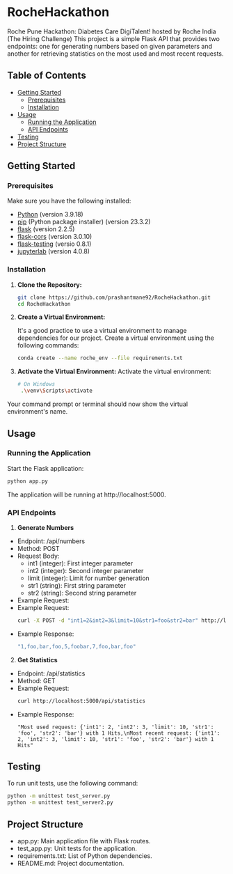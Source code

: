 # RocheHackathon
Roche Pune Hackathon: Diabetes Care DigiTalent! hosted by Roche India (The Hiring Challenge)
This project is a simple Flask API that provides two endpoints: one for generating numbers based on given parameters and another for retrieving statistics on the most used and most recent requests.
## Table of Contents

- [Getting Started](#getting-started)
  - [Prerequisites](#prerequisites)
  - [Installation](#installation)
- [Usage](#usage)
  - [Running the Application](#running-the-application)
  - [API Endpoints](#api-endpoints)
- [Testing](#testing)
- [Project Structure](#project-structure)

## Getting Started

### Prerequisites

Make sure you have the following installed:

- [Python](https://www.python.org/) (version 3.9.18)
- [pip](https://anaconda.org/anaconda/pip) (Python package installer) (version 23.3.2)
- [flask](https://anaconda.org/anaconda/flask) (version 2.2.5)
- [flask-cors](https://anaconda.org/anaconda/flask-cors) (version 3.0.10)
- [flask-testing](https://anaconda.org/conda-forge/flask-testing) (versio 0.8.1)
- [jupyterlab](https://anaconda.org/conda-forge/jupyterlab) (version 4.0.8)

### Installation
1. **Clone the Repository:**

   ```bash
   git clone https://github.com/prashantmane92/RocheHackathon.git
   cd RocheHackathon

2. **Create a Virtual Environment:**

    It's a good practice to use a virtual environment to manage dependencies for our project.
    Create a virtual environment using the following commands:
    ```bash
    conda create --name roche_env --file requirements.txt
3. **Activate the Virtual Environment:**
   Activate the virtual environment:
   ```bash
   # On Windows
    .\venv\Scripts\activate
  Your command prompt or terminal should now show the virtual environment's name.

## Usage

### Running the Application

Start the Flask application:
  ```bash
  python app.py
  ```
The application will be running at http://localhost:5000.

### API Endpoints
1. **Generate Numbers**

* Endpoint: /api/numbers
* Method: POST
* Request Body:
  - int1 (integer): First integer parameter
  - int2 (integer): Second integer parameter
  - limit (integer): Limit for number generation
  - str1 (string): First string parameter
  - str2 (string): Second string parameter
* Example Request:
* Example Request:
    ```bash
    curl -X POST -d "int1=2&int2=3&limit=10&str1=foo&str2=bar" http://localhost:5000/api/numbers
    ```
* Example Response:
    ```bash
    "1,foo,bar,foo,5,foobar,7,foo,bar,foo"
    ```

2. **Get Statistics**
* Endpoint: /api/statistics
* Method: GET
* Example Request:
    ```bash
    curl http://localhost:5000/api/statistics
    ```
* Example Response:
  ```
  "Most used request: {'int1': 2, 'int2': 3, 'limit': 10, 'str1': 'foo', 'str2': 'bar'} with 1 Hits,\nMost recent request: {'int1': 2, 'int2': 3, 'limit': 10, 'str1': 'foo', 'str2': 'bar'} with 1 Hits"
  ```

## Testing
To run unit tests, use the following command:
  ```bash
python -m unittest test_server.py
python -m unittest test_server2.py
  ```


## Project Structure

* app.py: Main application file with Flask routes.
* test_app.py: Unit tests for the application.
* requirements.txt: List of Python dependencies.
* README.md: Project documentation.
